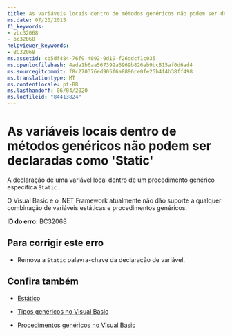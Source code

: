 ```yaml
---
title: As variáveis locais dentro de métodos genéricos não podem ser declaradas como 'Static'
ms.date: 07/20/2015
f1_keywords:
- vbc32068
- bc32068
helpviewer_keywords:
- BC32068
ms.assetid: cb5df484-76f9-4092-9d19-f26ddcf1c035
ms.openlocfilehash: 4ada1b6aa567392a6969b826eb9bc815af0d6ad4
ms.sourcegitcommit: f8c270376ed905f6a8896ce0fe25b4f4b38ff498
ms.translationtype: MT
ms.contentlocale: pt-BR
ms.lasthandoff: 06/04/2020
ms.locfileid: "84413824"
---
```

# <a name="local-variables-within-generic-methods-cannot-be-declared-static"></a>As variáveis locais dentro de métodos genéricos não podem ser declaradas como 'Static'
A declaração de uma variável local dentro de um procedimento genérico especifica `Static` .  
  
 O Visual Basic e o .NET Framework atualmente não dão suporte a qualquer combinação de variáveis estáticas e procedimentos genéricos.  
  
 **ID do erro:** BC32068  
  
## <a name="to-correct-this-error"></a>Para corrigir este erro  
  
- Remova a `Static` palavra-chave da declaração de variável.  
  
## <a name="see-also"></a>Confira também

- [Estático](../language-reference/modifiers/static.md)

- [Tipos genéricos no Visual Basic](../programming-guide/language-features/data-types/generic-types.md)
- [Procedimentos genéricos no Visual Basic](../programming-guide/language-features/data-types/generic-procedures.md)
